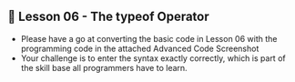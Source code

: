 ## 📌 Lesson 06  -  The typeof Operator

-   Please have a go at converting the basic code in Lesson 06 with the programming code in the attached Advanced Code Screenshot
-   Your challenge is to enter the syntax exactly correctly,  which is part of the skill base all programmers have to learn.

